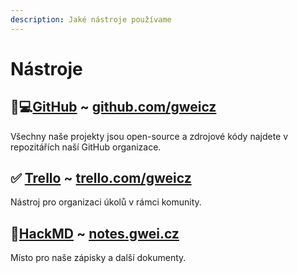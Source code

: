 ```yaml
---
description: Jaké nástroje používame
---
```


# Nástroje

## 👨💻[GitHub](github.md) ~ [github.com/gweicz](https://github.com/gweicz)

Všechny naše projekty jsou open-source a zdrojové kódy najdete v repozitářích naší GitHub organizace.

## ✅ [Trello](trello.md) ~ [trello.com/gweicz](https://trello.com/gweicz)

Nástroj pro organizaci úkolů v rámci komunity.

## 📖[HackMD](hackmd.md) ~ [notes.gwei.cz](https://notes.gwei.cz)

Místo pro naše zápisky a další dokumenty.

